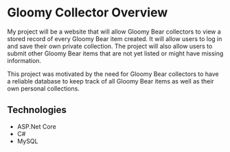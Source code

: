 # Gloomy Collector Overview
My project will be a website that will allow Gloomy Bear collectors to view a stored record of every Gloomy Bear item created. It will allow users to log in and save their own private collection. The project will also allow users to submit other Gloomy Bear items that are not yet listed or might have missing information. 

This project was motivated by the need for Gloomy Bear collectors to have a reliable database to keep track of all Gloomy Bear items as well as their own personal collections. 

## Technologies
* ASP.Net Core
* C#
* MySQL

